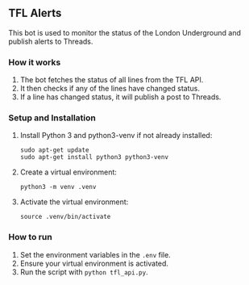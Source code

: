 ## TFL Alerts

This bot is used to monitor the status of the London Underground and publish alerts to Threads.

### How it works

1. The bot fetches the status of all lines from the TFL API.
2. It then checks if any of the lines have changed status.
3. If a line has changed status, it will publish a post to Threads.

### Setup and Installation

1. Install Python 3 and python3-venv if not already installed:
   ```
   sudo apt-get update
   sudo apt-get install python3 python3-venv
   ```

2. Create a virtual environment:
   ```
   python3 -m venv .venv
   ```

3. Activate the virtual environment:
   ```
   source .venv/bin/activate
   ```

### How to run

1. Set the environment variables in the `.env` file.
2. Ensure your virtual environment is activated.
3. Run the script with `python tfl_api.py`.

